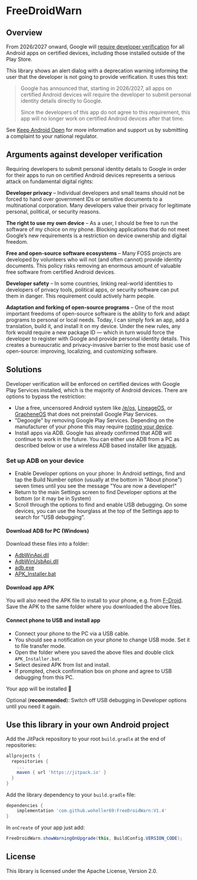 # FreeDroidWarn

## Overview

From 2026/2027 onward, Google will [require developer verification](https://developer.android.com/developer-verification) for all Android apps on certified devices, including those installed outside of the Play Store.

This library shows an alert dialog with a deprecation warning informing the user that the developer is not going to provide verification. It uses this text:

> Google has announced that, starting in 2026/2027, all apps on certified Android devices will require the developer to submit personal identity details directly to Google.
> 
> Since the developers of this app do not agree to this requirement, this app will no longer work on certified Android devices after that time.

See [Keep Android Open](https://keepandroidopen.org/) for more information and support us by submitting a complaint to your national regulator.

## Arguments against developer verification

Requiring developers to submit personal identity details to Google in order for their apps to run on certified Android devices represents a serious attack on fundamental digital rights:

**Developer privacy** – Individual developers and small teams should not be forced to hand over government IDs or sensitive documents to a multinational corporation. Many developers value their privacy for legitimate personal, political, or security reasons.

**The right to use my own device** – As a user, I should be free to run the software of my choice on my phone. Blocking applications that do not meet Google’s new requirements is a restriction on device ownership and digital freedom.

**Free and open-source software ecosystems** – Many FOSS projects are developed by volunteers who will not (and often cannot) provide identity documents. This policy risks removing an enormous amount of valuable free software from certified Android devices.

**Developer safety** – In some countries, linking real-world identities to developers of privacy tools, political apps, or security software can put them in danger. This requirement could actively harm people.

**Adaptation and forking of open-source programs** – One of the most important freedoms of open-source software is the ability to fork and adapt programs to personal or local needs. Today, I can simply fork an app, add a translation, build it, and install it on my device. Under the new rules, any fork would require a new package ID — which in turn would force the developer to register with Google and provide personal identity details. This creates a bureaucratic and privacy-invasive barrier to the most basic use of open-source: improving, localizing, and customizing software.

## Solutions

Developer verification will be enforced on certified devices with Google Play Services installed, which is the majority of Android devices. There are options to bypass the restriction:

- Use a free, uncensored Android system like [/e/os](https://e.foundation/e-os/), [LineageOS](https://lineageos.org/), or [GrapheneOS](https://grapheneos.org/) that does not preinstall Google Play Services.
- "Degoogle" by removing Google Play Services. Depending on the manufacturer of your phone this may require [rooting your device](https://www.androidauthority.com/root-android-277350/).
- Install apps via ADB. Google has already confirmed that ADB will continue to work in the future. You can either use ADB from a PC as described below or use a wireless ADB based installer like [anyapk](https://github.com/sam1am/anyapk).

### Set up ADB on your device

- Enable Developer options on your phone: In Android settings, find and tap the Build Number option (usually at the bottom in "About phone") seven times until you see the message "You are now a developer!"
- Return to the main Settings screen to find Developer options at the bottom (or it may be in System)
- Scroll through the options to find and enable USB debugging. On some devices, you can use the hourglass at the top of the Settings app to search for "USB debugging".

#### Download ADB for PC (Windows) 

Download these files into a folder:

- [AdbWinApi.dll](https://github.com/K3V1991/ADB-and-FastbootPlusPlus/blob/main/AdbWinApi.dll?raw=true)
- [AdbWinUsbApi.dll](https://github.com/K3V1991/ADB-and-FastbootPlusPlus/blob/main/AdbWinUsbApi.dll?raw=true)
- [adb.exe](https://github.com/K3V1991/ADB-and-FastbootPlusPlus/blob/main/adb.exe?raw=true)
- [APK_Installer.bat](https://github.com/woheller69/FreeDroidWarn/blob/master/APK_Installer.bat?raw=true)

#### Download app APK

You will also need the APK file to install to your phone, e.g. from [F-Droid](https://f-droid.org/). Save the APK to the same folder where you downloaded the above files.

#### Connect phone to USB and install app

- Connect your phone to the PC via a USB cable.
- You should see a notification on your phone to change USB mode. Set it to file transfer mode.
- Open the folder where you saved the above files and double click `APK_Installer.bat`.
- Select desired APK from list and install.
- If prompted, check confirmation box on phone and agree to USB debugging from this PC.

Your app will be installed 🚀

Optional (**recommended**): Switch off USB debugging in Developer options until you need it again.

## Use this library in your own Android project

Add the JitPack repository to your root `build.gradle` at the end of repositories:

```gradle
allprojects {
  repositories {
    ...
    maven { url 'https://jitpack.io' }
  }
}
```

Add the library dependency to your `build.gradle` file:

```gradle
dependencies {
    implementation 'com.github.woheller69:FreeDroidWarn:V1.4'
}
```

In `onCreate` of your app just add:

```java
FreeDroidWarn.showWarningOnUpgrade(this, BuildConfig.VERSION_CODE);
```

## License

This library is licensed under the Apache License, Version 2.0.
